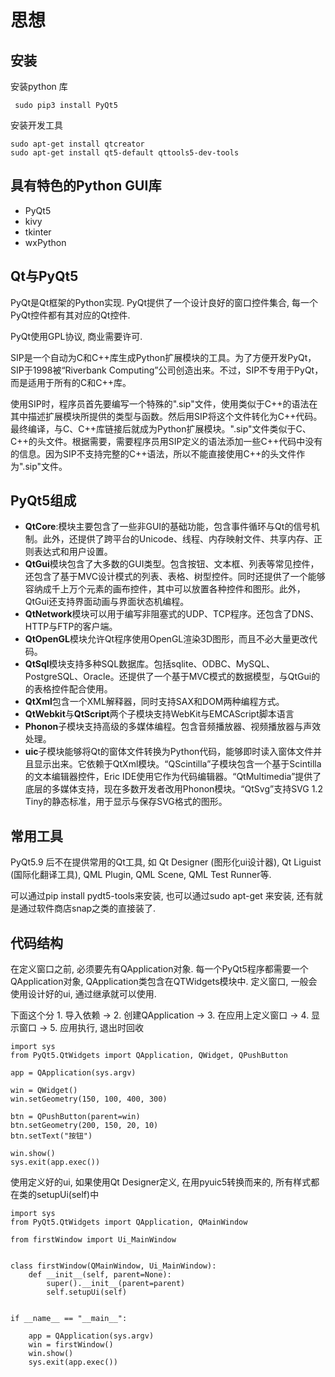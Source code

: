 # 思想

## 安装

安装python 库

     sudo pip3 install PyQt5

安装开发工具

    sudo apt-get install qtcreator
    sudo apt-get install qt5-default qttools5-dev-tools

## 具有特色的Python GUI库

+ PyQt5
+ kivy
+ tkinter
+ wxPython

## Qt与PyQt5

PyQt是Qt框架的Python实现. PyQt提供了一个设计良好的窗口控件集合, 每一个PyQt控件都有其对应的Qt控件.

PyQt使用GPL协议, 商业需要许可.

SIP是一个自动为C和C++库生成Python扩展模块的工具。为了方便开发PyQt，SIP于1998被“Riverbank Computing”公司创造出来。不过，SIP不专用于PyQt，而是适用于所有的C和C++库。

使用SIP时，程序员首先要编写一个特殊的".sip"文件，使用类似于C++的语法在其中描述扩展模块所提供的类型与函数。然后用SIP将这个文件转化为C++代码。最终编译，与C、C++库链接后就成为Python扩展模块。".sip"文件类似于C、C++的头文件。根据需要，需要程序员用SIP定义的语法添加一些C++代码中没有的信息。因为SIP不支持完整的C++语法，所以不能直接使用C++的头文件作为".sip"文件。

## PyQt5组成

+ **QtCore**:模块主要包含了一些非GUI的基础功能，包含事件循环与Qt的信号机制。此外，还提供了跨平台的Unicode、线程、内存映射文件、共享内存、正则表达式和用户设置。  
+ **QtGui**模块包含了大多数的GUI类型。包含按钮、文本框、列表等常见控件，还包含了基于MVC设计模式的列表、表格、树型控件。同时还提供了一个能够容纳成千上万个元素的画布控件，其中可以放置各种控件和图形。此外，QtGui还支持界面动画与界面状态机编程。  
+ **QtNetwork**模块可以用于编写非阻塞式的UDP、TCP程序。还包含了DNS、HTTP与FTP的客户端。  
+ **QtOpenGL**模块允许Qt程序使用OpenGL渲染3D图形，而且不必大量更改代码。  
+ **QtSql**模块支持多种SQL数据库。包括sqlite、ODBC、MySQL、PostgreSQL、Oracle。还提供了一个基于MVC模式的数据模型，与QtGui的的表格控件配合使用。  
+ **QtXml**包含一个XML解释器，同时支持SAX和DOM两种编程方式。  
+ **QtWebkit**与**QtScript**两个子模块支持WebKit与EMCAScript脚本语言  
+ **Phonon**子模块支持高级的多媒体编程。包含音频播放器、视频播放器与声效处理。  
+ **uic**子模块能够将Qt的窗体文件转换为Python代码，能够即时读入窗体文件并且显示出来。它依赖于QtXml模块。“QScintilla”子模块包含一个基于Scintilla的文本编辑器控件，Eric IDE使用它作为代码编辑器。“QtMultimedia”提供了底层的多媒体支持，现在多数开发者改用Phonon模块。“QtSvg”支持SVG 1.2 Tiny的静态标准，用于显示与保存SVG格式的图形。  

## 常用工具

PyQt5.9 后不在提供常用的Qt工具, 如 Qt Designer (图形化ui设计器), Qt Liguist (国际化翻译工具), QML Plugin, QML Scene, QML Test Runner等.

可以通过pip install pydt5-tools来安装, 也可以通过sudo apt-get 来安装, 还有就是通过软件商店snap之类的直接装了.


## 代码结构

在定义窗口之前, 必须要先有QApplication对象. 每一个PyQt5程序都需要一个QApplication对象, QApplication类包含在QTWidgets模块中. 定义窗口, 一般会使用设计好的ui, 通过继承就可以使用.

下面这个分 1. 导入依赖 -> 2. 创建QApplication -> 3. 在应用上定义窗口 -> 4. 显示窗口 -> 5. 应用执行, 退出时回收

    import sys
    from PyQt5.QtWidgets import QApplication, QWidget, QPushButton

    app = QApplication(sys.argv)

    win = QWidget()
    win.setGeometry(150, 100, 400, 300)

    btn = QPushButton(parent=win)
    btn.setGeometry(200, 150, 20, 10)
    btn.setText("按钮")

    win.show()
    sys.exit(app.exec())

使用定义好的ui, 如果使用Qt Designer定义, 在用pyuic5转换而来的, 所有样式都在类的setupUi(self)中

    import sys
    from PyQt5.QtWidgets import QApplication, QMainWindow

    from firstWindow import Ui_MainWindow


    class firstWindow(QMainWindow, Ui_MainWindow):
        def __init__(self, parent=None):
            super().__init__(parent=parent)
            self.setupUi(self)


    if __name__ == "__main__":

        app = QApplication(sys.argv)
        win = firstWindow()
        win.show()
        sys.exit(app.exec())